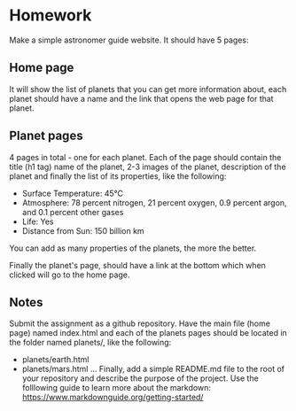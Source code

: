 # Homework
Make a simple astronomer guide website. It should have 5 pages:

## Home page
It will show the list of planets that you can get more information about, each planet should have a name and the link that opens the web page for that planet.

## Planet pages
4 pages in total - one for each planet. Each of the page should contain the title (h1 tag) name of the planet, 2-3 images of the planet, description of the planet and finally the list of its properties, like the following:
- Surface Temperature: 45°C
- Atmosphere: 78 percent nitrogen, 21 percent oxygen, 0.9 percent argon, and 0.1 percent other gases
- Life: Yes
- Distance from Sun: 150 billion km

You can add as many properties of the planets, the more the better.

Finally the planet's page, should have a link at the bottom which when clicked will go to the home page.

## Notes
Submit the assignment as a github repository. Have the main file (home page) named index.html and each of the planets pages should be located in the folder named planets/, like the following:
- planets/earth.html
- planets/mars.html
...
Finally, add a simple README.md file to the root of your repository and describe the purpose of the project. Use the folllowing guide to learn more about the markdown: https://www.markdownguide.org/getting-started/